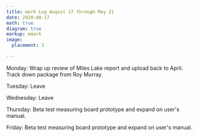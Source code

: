 ```yaml
---
title: work Log August 17 through May 21
date: 2020-08-17
math: true
diagram: true
markup: mmark
image:
  placement: 3
  
---
```


Monday: Wrap up review of Miles Lake report and upload back to April. Track down package from Roy Murray. 

Tuesday: Leave

Wednesday: Leave

Thursday:  Beta test measuring board prototype and expand on user's manual.

Friday: Beta test measuring board prototype and expand on user's manual.

